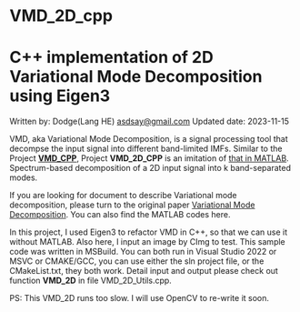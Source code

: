 # VMD_2D_cpp
# C++ implementation of 2D Variational Mode Decomposition using Eigen3
Written by: Dodge(Lang HE) asdsay@gmail.com
Updated date: 2023-11-15

VMD, aka Variational Mode Decomposition, is a signal processing tool that decompse the input signal into different band-limited IMFs. 
Similar to the Project [**VMD_CPP**](https://github.com/DodgeHo/VMD_cpp), Project **VMD_2D_CPP**  is an imitation of [that in MATLAB](https://www.mathworks.com/matlabcentral/fileexchange/45918-two-dimensional-variational-mode-decomposition). Spectrum-based decomposition of a 2D input signal into k band-separated modes. 

If you are looking for document to describe Variational mode decomposition, please turn to the original paper [Variational Mode Decomposition](ftp://ftp.math.ucla.edu/pub/camreport/cam14-16.pdf). You can also find the MATLAB codes here.

In this project, I used Eigen3 to refactor VMD in C++, so that we can use it without MATLAB. Also here, I input an image by CImg to test. This sample code was written in MSBuild. You can both run in Visual Studio 2022 or MSVC or CMAKE/GCC, you can use either the sln project file, or the CMakeList.txt, they both work.
Detail input and output please check out function **VMD_2D** in file VMD_2D_Utils.cpp.

PS: This VMD_2D runs too slow. I will use OpenCV to re-write it soon.
